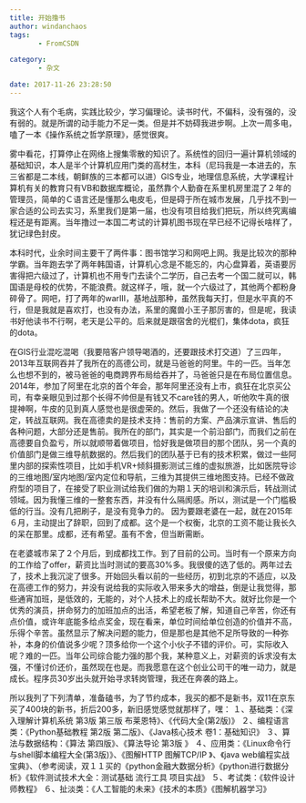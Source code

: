 ```yaml
---
title: 开始撸书
author: windanchaos
tags: 
       - FromCSDN

category: 
       - 杂文

date: 2017-11-26 23:28:50
---
```

我这个人有个毛病，实践比较少，学习偏理论。读书时代，不偏科，没有强的，没有弱的。就是所谓的动手能力不足一类。但是并不妨碍我进步啊。上次一周多电，嗑了一本《操作系统之哲学原理》，感觉很爽。

雾中看花，打算停止在网络上搜集零散的知识了。系统性的回归一遍计算机领域的基础知识，本人是半个计算机应用门类的高材生，本科（尼玛我是一本进去的，东三省都是二本线，朝鲜族的三本都可以进）GIS专业，地理信息系统，大学课程计算机有关的教育只有VB和数据库概论，虽然靠个人勤奋在系里机房里混了２年的管理员，简单的Ｃ语言还是懂那么电皮毛，但是碍于所在城市发展，几乎找不到一家合适的公司去实习，系里我们是第一届，也没有项目给我们把玩，所以终究离编程还是有距离。当年撸过一本国二考试的计算机图书现在早已经不记得长啥样了，犹记绿色封皮。

本科时代，业余时间主要干了两件事：图书馆学习和网吧上网。我是比较次的那种学霸。当年跑去学了两年韩国语，计算机心念是不能忘的，内心盘算着，英语要厉害得把六级过了，计算机也不用专门去读个二学历，自己去考一个国二就可以，韩国语是母校的优势，不能浪费。就这样子，哦，就一个六级过了，其他两个都粉身碎骨了。网吧，打了两年的warIII，基地战那种，虽然我每天打，但是水平真的不行，但是我就是喜欢打，也没有办法，系里的魔兽小王子那厉害的，但是呢，我读书好他读书不行啊，老天是公平的。后来就是跟宿舍的光棍们，集体dota，疯狂的dota。

在GIS行业混吃混喝（我要陪客户领导喝酒的，还要跟技术打交道）了三四年，2013年互联网吞并了我所在的高德公司，就是马爸爸的阿里。牛的一匹。当年怎么也想不到的，被马爸爸的电商跨界布局给吞并了，马爸爸只是在布局位置信息。2014年，参加了阿里在北京的首个年会，那年阿里还没有上市，疯狂在北京买公司，有幸亲眼见到过那个长得不帅但是有钱又不care钱的男人，听他吹牛真的很提神啊，牛皮的见到真人感觉也是很虚荣的。然后，我做了一个还没有结论的决定，转战互联网。我在高德卖的是技术支持：售前的方案、产品演示宣讲、售后的各种问题，大部分还是售前。我所在的部门，其实是一个前沿部门，而我们之前在高德要自负盈亏，所以就顺带着做项目，恰好我是做项目的那个团队，另一个真的价值部门是做三维导航数据的。然后我们的团队基于已有的技术积累，做过一些阿里内部的探索性项目，比如手机VR+倾斜摄影测试三维的虚拟旅游，比如医院导诊的三维地图/室内地图/室内定位和导航，三维为其提供三维地图支持。已经不做政府型的项目了，在接受了职业测试给我们做的为期１天的培训和演示后，转战测试领域。因为我懂三维的一整套东西，并没有什么隔阂感。所以，测试是一个门槛极低的行当。没有几把刷子，是没有竞争力的。
因为要跟老婆在一起，就在2015年６月，主动提出了辞职，回到了成都。这个是一个权衡，北京的工资不能让我长久的呆在那里。成都，还有希望。虽有不舍，但当断需断。

在老婆城市呆了２个月后，到成都找工作。到了目前的公司。当时有一个原来方向的工作给了offer，薪资比当时测试的要高30%多。我很傻的选了低的。两年过去了，技术上我沉淀了很多。开始回头看以前的一些经历，初到北京的不适应，以及在高德工作的努力，并没有说给我的实际收入带来多大的增益，倒是让我觉得，那些通宵加班，是低效的，无能的，对个人技术上的成长帮助不大。就好比你是一个优秀的演员，拼命努力的加班加点的出活，希望老板了解，知道自己辛苦，你还有点价值，或许年底能多给点奖金，现在看来，单位时间给单位创造的价值并不高，乐得个辛苦。虽然显示了解决问题的能力，但是那也是其他不足所导致的一种弥补，本身的价值说多少呢？顶多给你一个这个小伙子不错的评价。可，实际收入呢？难的一匹。当年公司综合能力强的那个我，某种意义上，对薪资的诉求没有太强，不懂讨价还价，虽然现在也是。而我愿意在这个创业公司干的唯一动力，就是成长。程序员30岁出头就开始寻求转岗管理，我还在奔袭的路上。

所以我列了下列清单，准备磕书，为了节约成本，我买的都不是新书，双11在京东买了400块的新书，折后200多，新旧感觉感觉就那样了，嘿：
１、基础类：《深入理解计算机系统 第3版 第三版 布莱恩特》、《代码大全(第2版)》
２、编程语言类：《Python基础教程 第2版 第二版》、《Java核心技术 卷1：基础知识》
３、算法与数据结构：《算法 第四版》、《算法导论 第3版 》
４、应用类：《Linux命令行与shell脚本编程大全(第3版)》、《图解HTTP 图解TCP/IP 》、《java web编程实战宝典》、（参考阅读，双１１买的《python金融大数据分析》《python进行数据分析》《软件测试技术大全：测试基础 流行工具 项目实战》
５、考试类：《软件设计师教程》
６、扯淡类：《人工智能的未来》《技术的本质》《图解机器学习》
